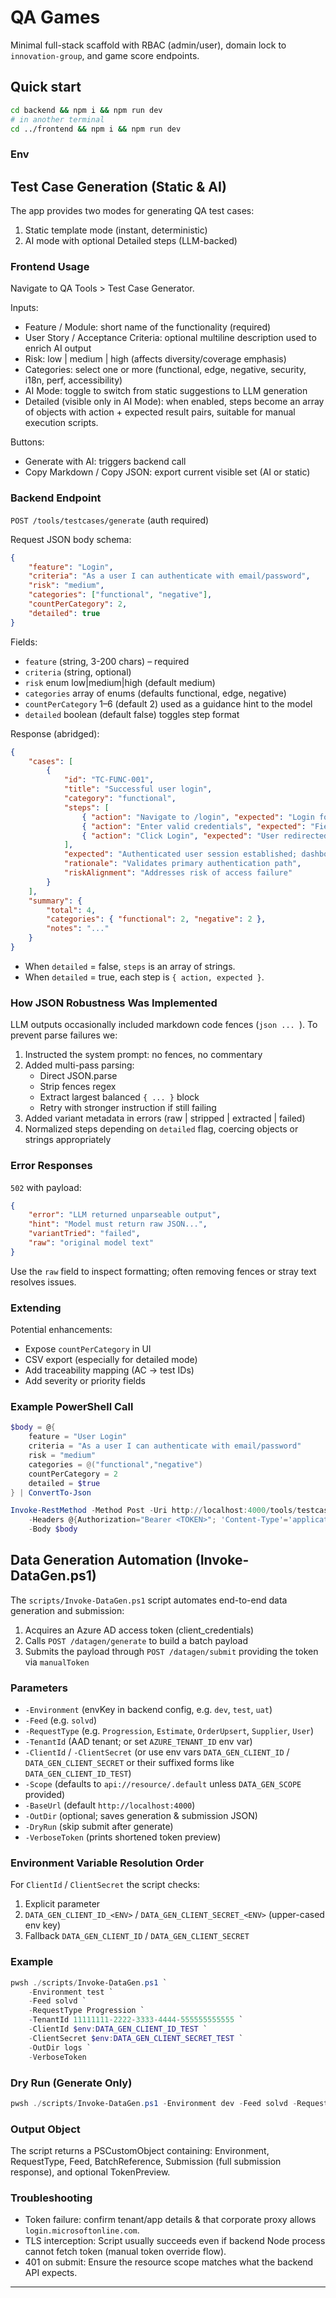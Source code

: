 # QA Games
Minimal full-stack scaffold with RBAC (admin/user), domain lock to `innovation-group`, and game score endpoints.
## Quick start
```bash
cd backend && npm i && npm run dev
# in another terminal
cd ../frontend && npm i && npm run dev
```
### Env

## Test Case Generation (Static & AI)

The app provides two modes for generating QA test cases:

1. Static template mode (instant, deterministic)
2. AI mode with optional Detailed steps (LLM-backed)

### Frontend Usage
Navigate to QA Tools > Test Case Generator.

Inputs:
- Feature / Module: short name of the functionality (required)
- User Story / Acceptance Criteria: optional multiline description used to enrich AI output
- Risk: low | medium | high (affects diversity/coverage emphasis)
- Categories: select one or more (functional, edge, negative, security, i18n, perf, accessibility)
- AI Mode: toggle to switch from static suggestions to LLM generation
- Detailed (visible only in AI Mode): when enabled, steps become an array of objects with action + expected result pairs, suitable for manual execution scripts.

Buttons:
- Generate with AI: triggers backend call
- Copy Markdown / Copy JSON: export current visible set (AI or static)

### Backend Endpoint
`POST /tools/testcases/generate` (auth required)

Request JSON body schema:
```json
{
	"feature": "Login",
	"criteria": "As a user I can authenticate with email/password",
	"risk": "medium",
	"categories": ["functional", "negative"],
	"countPerCategory": 2,
	"detailed": true
}
```
Fields:
- `feature` (string, 3-200 chars) – required
- `criteria` (string, optional)
- `risk` enum low|medium|high (default medium)
- `categories` array of enums (defaults functional, edge, negative)
- `countPerCategory` 1–6 (default 2) used as a guidance hint to the model
- `detailed` boolean (default false) toggles step format

Response (abridged):
```json
{
	"cases": [
		{
			"id": "TC-FUNC-001",
			"title": "Successful user login",
			"category": "functional",
			"steps": [
				{ "action": "Navigate to /login", "expected": "Login form displays" },
				{ "action": "Enter valid credentials", "expected": "Fields accept input" },
				{ "action": "Click Login", "expected": "User redirected to dashboard" }
			],
			"expected": "Authenticated user session established; dashboard visible",
			"rationale": "Validates primary authentication path",
			"riskAlignment": "Addresses risk of access failure"
		}
	],
	"summary": {
		"total": 4,
		"categories": { "functional": 2, "negative": 2 },
		"notes": "..."
	}
}
```
- When `detailed` = false, `steps` is an array of strings.
- When `detailed` = true, each step is `{ action, expected }`.

### How JSON Robustness Was Implemented
LLM outputs occasionally included markdown code fences (```json ... ```). To prevent parse failures we:
1. Instructed the system prompt: no fences, no commentary
2. Added multi-pass parsing:
	 - Direct JSON.parse
	 - Strip fences regex
	 - Extract largest balanced `{ ... }` block
	 - Retry with stronger instruction if still failing
3. Added variant metadata in errors (raw | stripped | extracted | failed)
4. Normalized steps depending on `detailed` flag, coercing objects or strings appropriately

### Error Responses
`502` with payload:
```json
{
	"error": "LLM returned unparseable output",
	"hint": "Model must return raw JSON...",
	"variantTried": "failed",
	"raw": "original model text"
}
```
Use the `raw` field to inspect formatting; often removing fences or stray text resolves issues.

### Extending
Potential enhancements:
- Expose `countPerCategory` in UI
- CSV export (especially for detailed mode)
- Add traceability mapping (AC -> test IDs)
- Add severity or priority fields

### Example PowerShell Call
```powershell
$body = @{
	feature = "User Login"
	criteria = "As a user I can authenticate with email/password"
	risk = "medium"
	categories = @("functional","negative")
	countPerCategory = 2
	detailed = $true
} | ConvertTo-Json

Invoke-RestMethod -Method Post -Uri http://localhost:4000/tools/testcases/generate `
	-Headers @{Authorization="Bearer <TOKEN>"; 'Content-Type'='application/json'} `
	-Body $body
```

## Data Generation Automation (Invoke-DataGen.ps1)
The `scripts/Invoke-DataGen.ps1` script automates end-to-end data generation and submission:

1. Acquires an Azure AD access token (client_credentials)
2. Calls `POST /datagen/generate` to build a batch payload
3. Submits the payload through `POST /datagen/submit` providing the token via `manualToken`

### Parameters
- `-Environment` (envKey in backend config, e.g. `dev`, `test`, `uat`)
- `-Feed` (e.g. `solvd`)
- `-RequestType` (e.g. `Progression`, `Estimate`, `OrderUpsert`, `Supplier`, `User`)
- `-TenantId` (AAD tenant; or set `AZURE_TENANT_ID` env var)
- `-ClientId` / `-ClientSecret` (or use env vars `DATA_GEN_CLIENT_ID` / `DATA_GEN_CLIENT_SECRET` or their suffixed forms like `DATA_GEN_CLIENT_ID_TEST`)
- `-Scope` (defaults to `api://resource/.default` unless `DATA_GEN_SCOPE` provided)
- `-BaseUrl` (default `http://localhost:4000`)
- `-OutDir` (optional; saves generation & submission JSON)
- `-DryRun` (skip submit after generate)
- `-VerboseToken` (prints shortened token preview)

### Environment Variable Resolution Order
For `ClientId` / `ClientSecret` the script checks:
1. Explicit parameter
2. `DATA_GEN_CLIENT_ID_<ENV>` / `DATA_GEN_CLIENT_SECRET_<ENV>` (upper-cased env key)
3. Fallback `DATA_GEN_CLIENT_ID` / `DATA_GEN_CLIENT_SECRET`

### Example
```powershell
pwsh ./scripts/Invoke-DataGen.ps1 `
	-Environment test `
	-Feed solvd `
	-RequestType Progression `
	-TenantId 11111111-2222-3333-4444-555555555555 `
	-ClientId $env:DATA_GEN_CLIENT_ID_TEST `
	-ClientSecret $env:DATA_GEN_CLIENT_SECRET_TEST `
	-OutDir logs `
	-VerboseToken
```

### Dry Run (Generate Only)
```powershell
pwsh ./scripts/Invoke-DataGen.ps1 -Environment dev -Feed solvd -RequestType Estimate -DryRun
```

### Output Object
The script returns a PSCustomObject containing: Environment, RequestType, Feed, BatchReference, Submission (full submission response), and optional TokenPreview.

### Troubleshooting
- Token failure: confirm tenant/app details & that corporate proxy allows `login.microsoftonline.com`.
- TLS interception: Script usually succeeds even if backend Node process cannot fetch token (manual token override flow).
- 401 on submit: Ensure the resource scope matches what the backend API expects.

---


